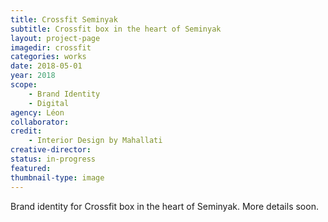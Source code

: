 ```yaml
---
title: Crossfit Seminyak
subtitle: Crossfit box in the heart of Seminyak
layout: project-page
imagedir: crossfit
categories: works
date: 2018-05-01
year: 2018
scope: 
    - Brand Identity
    - Digital
agency: Léon
collaborator: 
credit:
    - Interior Design by Mahallati
creative-director:
status: in-progress
featured: 
thumbnail-type: image
---
```

Brand identity for Crossfit box in the heart of Seminyak. More details soon.